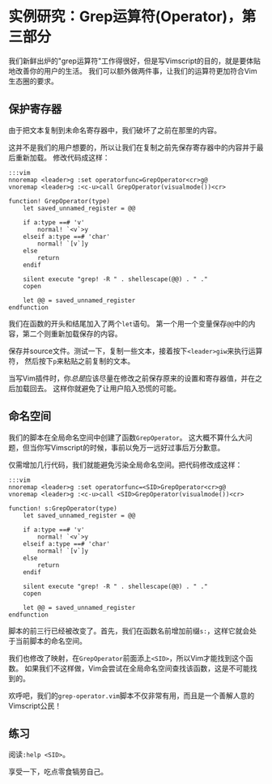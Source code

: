 实例研究：Grep运算符(Operator)，第三部分
=====================================

我们新鲜出炉的"grep运算符"工作得很好，但是写Vimscript的目的，就是要体贴地改善你的用户的生活。
我们可以额外做两件事，让我们的运算符更加符合Vim生态圈的要求。

保护寄存器
----------------

由于把文本复制到未命名寄存器中，我们破坏了之前在那里的内容。

这并不是我们的用户想要的，所以让我们在复制之前先保存寄存器中的内容并于最后重新加载。
修改代码成这样：

    :::vim
    nnoremap <leader>g :set operatorfunc=GrepOperator<cr>g@
    vnoremap <leader>g :<c-u>call GrepOperator(visualmode())<cr>

    function! GrepOperator(type)
        let saved_unnamed_register = @@

        if a:type ==# 'v'
            normal! `<v`>y
        elseif a:type ==# 'char'
            normal! `[v`]y
        else
            return
        endif

        silent execute "grep! -R " . shellescape(@@) . " ."
        copen

        let @@ = saved_unnamed_register
    endfunction

我们在函数的开头和结尾加入了两个`let`语句。
第一个用一个变量保存`@@`中的内容，第二个则重新加载保存的内容。

保存并source文件。测试一下，复制一些文本，接着按下`<leader>giw`来执行运算符，
然后按下`p`来粘贴之前复制的文本。

当写Vim插件时，你*总是*应该尽量在修改之前保存原来的设置和寄存器值，并在之后加载回去。
这样你就避免了让用户陷入恐慌的可能。

命名空间
-----------

我们的脚本在全局命名空间中创建了函数`GrepOperator`。
这大概不算什么大问题，但当你写Vimscript的时候，事前以免万一远好过事后万分歉意。

仅需增加几行代码，我们就能避免污染全局命名空间。把代码修改成这样：

    :::vim
    nnoremap <leader>g :set operatorfunc=<SID>GrepOperator<cr>g@
    vnoremap <leader>g :<c-u>call <SID>GrepOperator(visualmode())<cr>

    function! s:GrepOperator(type)
        let saved_unnamed_register = @@

        if a:type ==# 'v'
            normal! `<v`>y
        elseif a:type ==# 'char'
            normal! `[v`]y
        else
            return
        endif

        silent execute "grep! -R " . shellescape(@@) . " ."
        copen

        let @@ = saved_unnamed_register
    endfunction

脚本的前三行已经被改变了。首先，我们在函数名前增加前缀`s:`，这样它就会处于当前脚本的命名空间。

我们也修改了映射，在`GrepOperator`前面添上`<SID>`，所以Vim才能找到这个函数。
如果我们不这样做，Vim会尝试在全局命名空间查找该函数，这是不可能找到的。

欢呼吧，我们的`grep-operator.vim`脚本不仅非常有用，而且是一个善解人意的Vimscript公民！

练习
---------

阅读`:help <SID>`。

享受一下，吃点零食犒劳自己。
